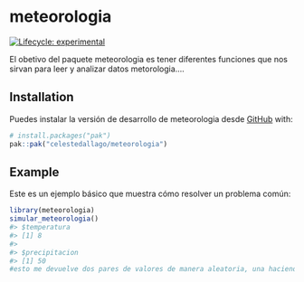 
<!-- README.md is generated from README.Rmd. Please edit that file -->

# meteorologia

<!-- badges: start -->

[![Lifecycle:
experimental](https://img.shields.io/badge/lifecycle-experimental-orange.svg)](https://lifecycle.r-lib.org/articles/stages.html#experimental)
<!-- badges: end -->

El obetivo del paquete meteorologia es tener diferentes funciones que
nos sirvan para leer y analizar datos metorologia….

## Installation

Puedes instalar la versión de desarrollo de meteorologia desde
[GitHub](https://github.com/) with:

``` r
# install.packages("pak")
pak::pak("celestedallago/meteorologia")
```

## Example

Este es un ejemplo básico que muestra cómo resolver un problema común:
``` r
library(meteorologia)
simular_meteorologia()
#> $temperatura
#> [1] 8
#> 
#> $precipitacion
#> [1] 50
#esto me devuelve dos pares de valores de manera aleatoria, una haciendo referencia a la temperatura y otro a la precipitacion
```


